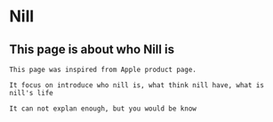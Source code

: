 Nill
===========================

## This page is about who Nill is

```
This page was inspired from Apple product page.

It focus on introduce who nill is, what think nill have, what is nill's life

It can not explan enough, but you would be know
```
